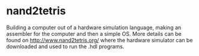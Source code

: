 # nand2tetris
Building a computer out of a hardware simulation language, making an assembler for the computer and then a simple OS.
More details can be found on http://www.nand2tetris.org/ where the hardware simulator can be downloaded and used to run the 
.hdl programs.
